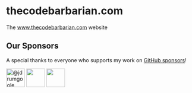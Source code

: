 thecodebarbarian.com
====================

The www.thecodebarbarian.com website

## Our Sponsors

A special thanks to everyone who supports my work on [GitHub sponsors](https://github.com/sponsors/vkarpov15)!

<img class="avatar avatar-user" height="50" width="50" alt="@jdrumgoole" src="https://avatars3.githubusercontent.com/u/97294?s=88&amp;u=2dfde30b755f37337df936a48c85b883372bc414&amp;v=4">
<img class="avatar avatar-user" height="50" width="50" src="https://avatars3.githubusercontent.com/u/4996310?s=96&v=4">
<img class="avatar avatar-user" height="50" width="50" src="https://avatars3.githubusercontent.com/u/13236924?s=96&v=4">
